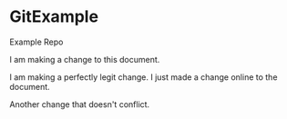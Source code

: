 # GitExample
Example Repo 

I am making a change to this document.


I am making a perfectly legit change. 
I just made a change online to the document. 

Another change that doesn't conflict.
